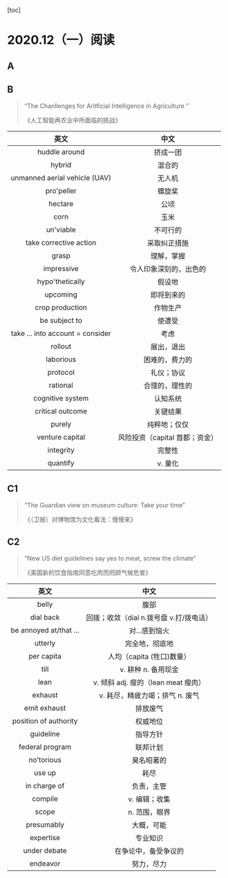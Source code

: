 [toc]



# 2020.12（一）阅读

## A

## B

>   “The Chanllenges for Aritficial Intelligence in Agriculture ”
>
>   《人工智能再农业中所面临的挑战》

|               英文               |              中文              |
| :------------------------------: | :----------------------------: |
|          huddle around           |            挤成一团            |
|              hybrid              |             混合的             |
|  unmanned aerial vehicle (UAV)   |             无人机             |
|            pro'peller            |             螺旋桨             |
|             hectare              |              公顷              |
|               corn               |              玉米              |
|            un'viable             |            不可行的            |
|      take corrective action      |          采取纠正措施          |
|              grasp               |           理解，掌握           |
|            impressive            |     令人印象深刻的，出色的     |
|         hypo'thetically          |             假设地             |
|             upcoming             |           即将到来的           |
|         crop production          |            作物生产            |
|          be subject to           |             使遭受             |
| take ... into account = consider |              考虑              |
|             rollout              |           展出，退出           |
|            laborious             |         困难的，费力的         |
|             protocol             |           礼仪；协议           |
|             rational             |         合理的，理性的         |
|         cognitive system         |            认知系统            |
|         critical outcome         |            关键结果            |
|              purely              |          纯粹地；仅仅          |
|         venture capital          | 风险投资（capital 首都；资金） |
|            integrity             |             完整性             |
|             quantify             |            v. 量化             |

## C1

>   “The Guardian view on museum culture: Take your time”
>
>   《（卫报）对博物馆为文化看法：慢慢来》



## C2

>   “New US diet guidelines say yes to meat, screw the climate”
>
>   《美国新的饮食指南同意吃肉而罔顾气候危害》

|          英文          |                  中文                   |
| :--------------------: | :-------------------------------------: |
|         belly          |                  腹部                   |
|       dial back        | 回拨；收敛（dial n.拨号盘 v.打/拨电话） |
| be annoyed at/that ... |              对...感到恼火              |
|        utterly         |             完全地，彻底地              |
|       per capita       |        人均（capita (牲口)数量）        |
|          till          |           v. 耕种 n. 备用现金           |
|          lean          |   v. 倾斜 adj. 瘦的（lean meat 瘦肉）   |
|        exhaust         |     v. 耗尽，精疲力竭；排气 n. 废气     |
|      emit exhaust      |                排放废气                 |
| position of authority  |                权威地位                 |
|       guideline        |                指导方针                 |
|    federal program     |                联邦计划                 |
|       no'torious       |               臭名昭著的                |
|         use up         |                  耗尽                   |
|      in charge of      |               负责，主管                |
|        compile         |              v. 编辑；收集              |
|         scope          |              n. 范围，眼界              |
|       presumably       |               大概，可能                |
|       expertise        |                专业知识                 |
|      under debate      |          在争论中，备受争议的           |
|        endeavor        |               努力，尽力                |
